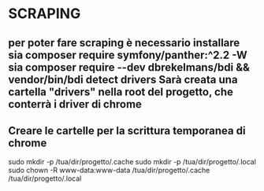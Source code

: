 # SCRAPING
per poter fare scraping è necessario installare sia 
   composer require symfony/panther:^2.2 -W
sia
   composer require --dev dbrekelmans/bdi && vendor/bin/bdi detect drivers
Sarà creata una cartella "drivers" nella root del progetto, che conterrà i driver di chrome
---
## Creare le cartelle per la scrittura temporanea di chrome
sudo mkdir -p /tua/dir/progetto/.cache
sudo mkdir -p /tua/dir/progetto/.local
sudo chown -R www-data:www-data /tua/dir/progetto/.cache /tua/dir/progetto/.local